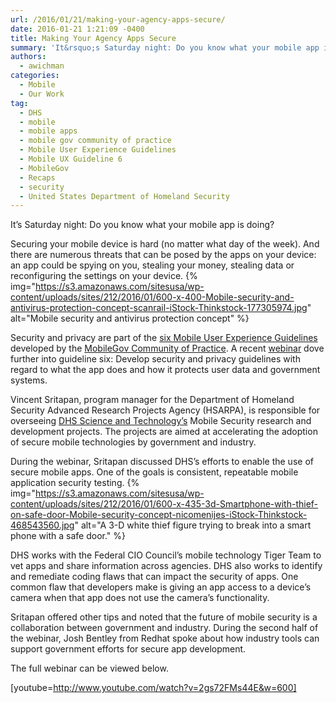 ```yaml
---
url: /2016/01/21/making-your-agency-apps-secure/
date: 2016-01-21 1:21:09 -0400
title: Making Your Agency Apps Secure
summary: 'It&rsquo;s Saturday night: Do you know what your mobile app is doing? Securing your mobile device is hard (no matter what day of the week). And there are numerous threats that can be posed by the apps on your device: an app could be spying on you, stealing your money, stealing data or reconfiguring the'
authors:
  - awichman
categories:
  - Mobile
  - Our Work
tag:
  - DHS
  - mobile
  - mobile apps
  - mobile gov community of practice
  - Mobile User Experience Guidelines
  - Mobile UX Guideline 6
  - MobileGov
  - Recaps
  - security
  - United States Department of Homeland Security
---
```


It’s Saturday night: Do you know what your mobile app is doing?

Securing your mobile device is hard (no matter what day of the week). And there are numerous threats that can be posed by the apps on your device: an app could be spying on you, stealing your money, stealing data or reconfiguring the settings on your device. {% img="https://s3.amazonaws.com/sitesusa/wp-content/uploads/sites/212/2016/01/600-x-400-Mobile-security-and-antivirus-protection-concept-scanrail-iStock-Thinkstock-177305974.jpg" alt="Mobile security and antivirus protection concept" %} 

Security and privacy are part of the [six Mobile User Experience Guidelines](https://www.WHATEVER/resources/mobile-user-experience-guidelines-and-recommendations/) developed by the [MobileGov Community of Practice](https://www.WHATEVER/communities/mobile/). A recent [webinar](https://www.youtube.com/watch?v=2gs72FMs44E) dove further into guideline six: Develop security and privacy guidelines with regard to what the app does and how it protects user data and government systems.

Vincent Sritapan, program manager for the Department of Homeland Security Advanced Research Projects Agency (HSARPA), is responsible for overseeing [DHS Science and Technology&#8217;s](http://www.dhs.gov/science-and-technology/) Mobile Security research and development projects. The projects are aimed at accelerating the adoption of secure mobile technologies by government and industry.

During the webinar, Sritapan discussed DHS’s efforts to enable the use of secure mobile apps. One of the goals is consistent, repeatable mobile application security testing. {% img="https://s3.amazonaws.com/sitesusa/wp-content/uploads/sites/212/2016/01/600-x-435-3d-Smartphone-with-thief-on-safe-door-Mobile-security-concept-nicomenijes-iStock-Thinkstock-468543560.jpg" alt="A 3-D white thief figure trying to break into a smart phone with a safe door." %} 

DHS works with the Federal CIO Council’s mobile technology Tiger Team to vet apps and share information across agencies. DHS also works to identify and remediate coding flaws that can impact the security of apps. One common flaw that developers make is giving an app access to a device’s camera when that app does not use the camera’s functionality.

Sritapan offered other tips and noted that the future of mobile security is a collaboration between government and industry. During the second half of the webinar, Josh Bentley from Redhat spoke about how industry tools can support government efforts for secure app development.

The full webinar can be viewed below.

[youtube=http://www.youtube.com/watch?v=2gs72FMs44E&w=600]